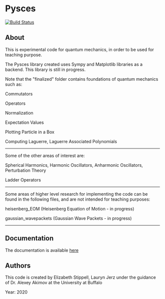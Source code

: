 # Pysces

[![Build Status](https://travis-ci.org/Quantum-Dynamics-Hub/pysces.svg?branch=master)](https://travis-ci.org/Quantum-Dynamics-Hub/pysces)


## About

This is experimental code for quantum mechanics, in order to be used for teaching purpose.

The Pysces library created uses Sympy and Matplotlib libraries as a backend. This library is still in progress.

Note that the "finalized" folder contains foundations of quantum mechanics such as:

Commutators

Operators

Normalization 

Expectation Values

Plotting Particle in a Box

Computing Laguerre, Laguerre Associated Polynomials

___________________________________________________________________________________________________________________________________

Some of the other areas of interest are:

Spherical Harmonics, Harmonic Oscillators, Anharmonic Oscillators, Perturbation Theory

Ladder Operators

___________________________________________________________________________________________________________________________________

Some areas of higher level research for implementing the code can be found in the following files, and are not intended for teaching purposes:

heisenberg_EOM    (Heisenberg Equation of Motion - in progress)

gaussian_wavepackets (Gaussian Wave Packets - in progress)

___________________________________________________________________________________________________________________________________

## Documentation

The documentation is available [here](https://quantum-dynamics-hub.github.io/pysces/index.html)


## Authors

This code is created by Elizabeth Stippell, Lauryn Jerz under the guidance of Dr. Alexey Akimov at the University at Buffalo

Year: 2020
